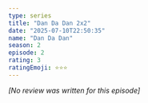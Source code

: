 ```yaml
---
type: series
title: "Dan Da Dan 2x2"
date: "2025-07-10T22:50:35"
name: "Dan Da Dan"
season: 2
episode: 2
rating: 3
ratingEmoji: ⭐️⭐️⭐️
---
```


*[No review was written for this episode]*
